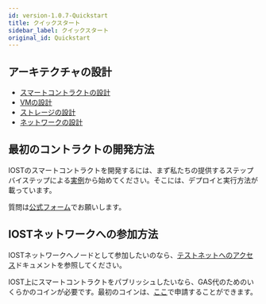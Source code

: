 ```yaml
---
id: version-1.0.7-Quickstart
title: クイックスタート
sidebar_label: クイックスタート
original_id: Quickstart
---
```


## アーキテクチャの設計
- [スマートコントラクトの設計](2-intro-of-iost/Smart-contract.md)
- [VMの設計](2-intro-of-iost/VM.md)   
- [ストレージの設計](2-intro-of-iost/Database.md)   
- [ネットワークの設計](2-intro-of-iost/Network-layer.md)   

## 最初のコントラクトの開発方法
IOSTのスマートコントラクトを開発するには、まず私たちの提供するステップバイステップによる[実例](5-lucky-bet/Design-Tech-data.md)から始めてください。そこには、デプロイと実行方法が載っています。

質問は[公式フォーム](https://forum.iost.io)でお願いします。

## IOSTネットワークへの参加方法
IOSTネットワークへノードとして参加したいのなら、[テストネットへのアクセス](4-running-iost-node/Deployment.md)ドキュメントを参照してください。

IOST上にスマートコントラクトをパブリッシュしたいなら、GAS代のためのいくらかのコインが必要です。最初のコインは、[ここ](4-running-iost-node/Faucet.md)で申請することができます。